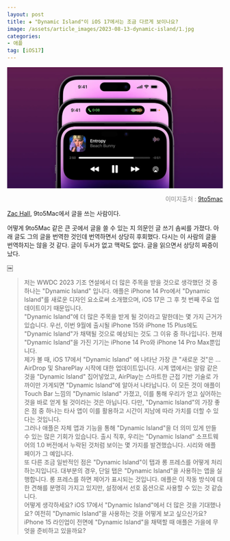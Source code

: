```yaml
---
layout: post  
title: ✚ "Dynamic Island"이 iOS 17에서는 조금 다르게 보이나요?
image: /assets/article_images/2023-08-13-dynamic-island/1.jpg
categories:
- 애플
tag: [iOS17]
---
```


<div class="markdown-image">
<img src="/assets/article_images/2023-08-13-dynamic-island/1.jpg" alt="" align="middle"/><p style="text-align:right; color:#878787"> 이미지출처 : <a href="https://9to5mac.com/2023/08/12/ios-17-dynamic-island-iphone-15/"> 9to5mac </a> </p> </div>


[Zac Hall](https://9to5mac.com/author/apollozac/), 9to5Mac에서 글을 쓰는 사람이다. 

어떻게 9to5Mac 같은 큰 곳에서 글을 쓸 수 있는 지 의문인 글 쓰기 솜씨를 가졌다. 아래 글도 그의 글을 번역한 것인데 번역하면서 상당히 후회했다. 다시는 이 사람의 글을 번역하지는 않을 것 같다. 글이 두서가 없고 맥락도 없다. 글을 읽으면서 상당히 짜증이 났다.

￼
> 저는 WWDC 2023 기조 연설에서 더 많은 주목을 받을 것으로 생각했던 것 중 하나는 "Dynamic Island" 입니다. 애플은 iPhone 14 Pro에서 "Dynamic Island"를 새로운 디자인 요소로써 소개했으며, iOS 17은 그 후 첫 번째 주요 업데이트이기 때문입니다.<br>
> "Dynamic Island"에 더 많은 주목을 받게 될 것이라고 말한데는 몇 가지 근거가 있습니다. 우선, 이번 9월에 출시될 iPhone 15와 iPhone 15 Plus에도 "Dynamic Island"가 채택될 것으로 예상되는 것도 그 이유 중 하나입니다. 현재 "Dynamic Island"을 가진 기기는 iPhone 14 Pro와 iPhone 14 Pro Max뿐입니다.
><br>
>제가 볼 때, iOS 17에서 "Dynamic Island" 에 나타난 가장 큰 "새로운 것"은 ... AirDrop 및 SharePlay 시작에 대한 업데이트입니다. 시계 앱에서는 알람 같은 것을 "Dynamic Island" 집어넣었고, AirPlay는 스마트한 근접 기반 기술로 가까이만 가게되면 "Dynamic Island"에 알아서 나타납니다.
>이 모든 것이 애플이 Touch Bar 느낌의 "Dynamic Island" 가졌고, 이를 통해 우리가 얻고 싶어하는 것을 바로 얻게 될 것이라는 것은 아닙니다. 다만, "Dynamic Island"의 가장 좋은 점 중 하나는 타사 앱이 이를 활용하고 시간이 지남에 따라 가치를 더할 수 있다는 것입니다.
><br>
>그러나 애플은 자체 앱과 기능을 통해 "Dynamic Island"을 더 의미 있게 만들 수 있는 많은 기회가 있습니다. 출시 직후, 우리는 "Dynamic Island" 소프트웨어의 1.0 버전에서 누락된 것처럼 보이는 몇 가지를 발견했습니다. 시리와 애플 페이가 그 예입니다.
><br>
>또 다른 조금 일반적인 점은 "Dynamic Island"이 탭과 롱 프레스를 어떻게 처리하는지입니다. 대부분의 경우, 단일 탭은 "Dynamic Island"을 사용하는 앱을 실행합니다. 롱 프레스를 하면 제어가 표시되는 것입니다. 애플은 이 작동 방식에 대한 견해를 분명히 가지고 있지만, 설정에서 선호 옵션으로 사용할 수 있는 것 같습니다.
><br>
>어떻게 생각하세요? iOS 17에서 "Dynamic Island"에서 더 많은 것을 기대했나요? 여전히 "Dynamic Island"을 사용하는 것을 어떻게 보고 싶으신가요? iPhone 15 라인업이 전면에 "Dynamic Island"을 채택할 때 애플은 가을에 무엇을 준비하고 있을까요? 